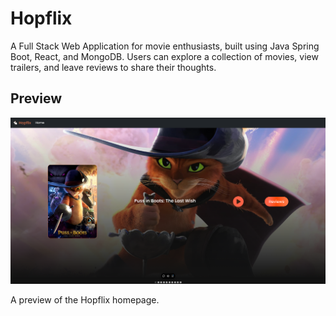 # Hopflix
A Full Stack Web Application for movie enthusiasts, built using Java Spring Boot, React, and MongoDB.
Users can explore a collection of movies, view trailers, and leave reviews to share their thoughts.

## Preview
![Hopflix Screenshot](./images/Hopflix.png)

A preview of the Hopflix homepage.